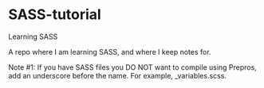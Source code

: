 # SASS-tutorial
Learning SASS

A repo where I am learning SASS, and where I keep notes for.

Note #1: If you have SASS files you DO NOT want to compile using Prepros, add an underscore before the name. For example, _variables.scss.
